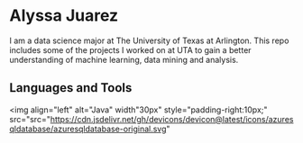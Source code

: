 # Alyssa Juarez
I am a data science major at The University of Texas at Arlington. This repo includes some of the projects I worked on at UTA to gain a better understanding of machine learning, data mining and analysis. 

## Languages and Tools
<img align="left" alt="Java" width"30px" style="padding-right:10px;" src="src="https://cdn.jsdelivr.net/gh/devicons/devicon@latest/icons/azuresqldatabase/azuresqldatabase-original.svg"
          


